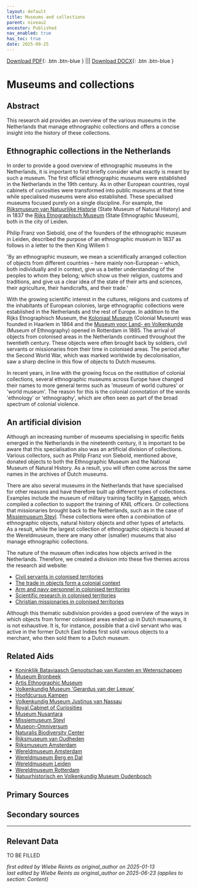 ```yaml
---
layout: default
title: Museums and collections
parent: niveau2
ancestor: Published
nav_enabled: true
has_toc: true
date: 2025-09-25
--- 
```



[Download PDF](https://raw.githubusercontent.com/colonial-heritage/research-guides-dev/refs/heads/main/EXPORTS/published/PDF/niveau2/English/Museum.pdf){: .btn .btn-blue } |||    [Download DOCX](https://raw.githubusercontent.com/colonial-heritage/research-guides-dev/refs/heads/main/EXPORTS/published/DOCX/niveau2/English/Museum.docx){: .btn .btn-blue }


# Museums and collections


## Abstract

This research aid provides an overview of the various museums in the Netherlands that manage ethnographic collections and offers a concise insight into the history of these collections.

## Ethnographic collections in the Netherlands

 In order to provide a good overview of ethnographic museums in the Netherlands, it is important to first briefly consider what exactly is meant by such a museum. The first official ethnographic museums were established in the Netherlands in the 19th century. As in other European countries, royal cabinets of curiosities were transformed into public museums at that time while specialised museums were also established. These specialised museums focused purely on a single discipline. For example, the [Rijksmuseum van Natuurlijke Historie](https://app.colonialcollections.nl/en/research-aids/https%3A%2F%2Fn2t%252Enet%2Fark%3A%2F27023%2Fb897e22a1eae224b0ca13b5ec14d51cb) (State Museum of Natural History) and in 1837 the [Rijks Etnographisch Museum](https://app.colonialcollections.nl/en/research-aids/https%3A%2F%2Fn2t%252Enet%2Fark%3A%2F27023%2F77c1a0cf982b33b9e88073c4a704049b) (State Ethnographic Museum), both in the city of Leiden.

Philip Franz von Siebold, one of the founders of the ethnographic museum in Leiden, described the purpose of an ethnographic museum in 1837 as follows in a letter to the then King Willem I: 

  'By an ethnographic museum, we mean a scientifically arranged collection of objects from different countries – here mainly non-European – which, both individually and in context, give us a better understanding of the peoples to whom they belong; which show us their religion, customs and traditions, and give us a clear idea of the state of their arts and sciences, their agriculture, their handicrafts, and their trade.'

With the growing scientific interest in the cultures, religions and customs of the inhabitants of European colonies, large ethnographic collections were established in the Netherlands and the rest of Europe. In addition to the Rijks Etnographisch Museum, the [Koloniaal Museum](https://app.colonialcollections.nl/en/research-aids/https%3A%2F%2Fn2t%252Enet%2Fark%3A%2F27023%2Fba9397040f2cf7f618e2180fb6c90208) (Colonial Museum) was founded in Haarlem in 1864 and the [Museum voor Land- en Volkenkunde](https://app.colonialcollections.nl/en/research-aids/https%3A%2F%2Fn2t%252Enet%2Fark%3A%2F27023%2Fe2859af90871cee23d48d1467336b191) (Museum of Ethnography) opened in Rotterdam in 1885. The arrival of objects from colonised areas in the Netherlands continued throughout the twentieth century. These objects were often brought back by soldiers, civil servants or missionaries from their time in colonised areas. The period after the Second World War, which was marked worldwide by decolonisation, saw a sharp decline in this flow of objects to Dutch museums. 

In recent years, in line with the growing focus on the restitution of colonial collections, several ethnographic museums across Europe have changed their names to more general terms such as 'museum of world cultures' or 'world museum'. The reason for this is the colonial connotation of the words 'ethnology' or 'ethnography', which are often seen as part of the broad spectrum of colonial violence.

## An artificial division

Although an increasing number of museums specialising in specific fields emerged in the Netherlands in the nineteenth century, it is important to be aware that this specialisation also was an artificial division of collections. Various collectors, such as Philip Franz von Siebold, mentioned above, donated objects to both the Ethnographic Museum and the National Museum of Natural History. As a result, you will often come across the same names in the archives of Dutch museums.

There are also several museums in the Netherlands that have specialised for other reasons and have therefore built up different types of collections. Examples include the museum of military training facility in [Kampen](https://app.colonialcollections.nl/nl/research-aids/https%3A%2F%2Fn2t%252Enet%2Fark%3A%2F27023%2Ff6ea101de43dbfee244087c8bac58069), which compiled a collection to support the training of KNIL officers. Or collections that missionaries brought back to the Netherlands, such as in the case of [Missiemuseum Steyl](https://app.colonialcollections.nl/nl/research-aids/https%3A%2F%2Fn2t%252Enet%2Fark%3A%2F27023%2Fd2c658fef273decf748b392ab053f046). These collections were often a combination of ethnographic objects, natural history objects and other types of artefacts. As a result, while the largest collection of ethnographic objects is housed at the Wereldmuseum, there are many other (smaller) museums that also manage ethnographic collections.

The nature of the museum often indicates how objects arrived in the Netherlands. Therefore, we created a division into these five themes across the research aid website:

  - [Civil servants in colonised territories](https://app.colonialcollections.nl/nl/research-aids/https%3A%2F%2Fn2t%252Enet%2Fark%3A%2F27023%2F4f29663e147ee9c1ee7a9eb3019fca18)
  - [The trade in objects form a colonial context](https://app.colonialcollections.nl/nl/research-aids/https%3A%2F%2Fn2t%252Enet%2Fark%3A%2F27023%2Fa27519d4364922f3fcd460ffa5f479cf)
  - [Arm and navy personnel in colonised territories](https://app.colonialcollections.nl/nl/research-aids/https%3A%2F%2Fn2t%252Enet%2Fark%3A%2F27023%2F0ceff3da7d6bba371bb16767a65b619e)
  - [Scientific research in colonised territories](https://app.colonialcollections.nl/nl/research-aids/https%3A%2F%2Fn2t%252Enet%2Fark%3A%2F27023%2Feb4ff2b6b993f02054ba064a6389f39e)
  - [Christian missionaries in colonised territories](https://app.colonialcollections.nl/nl/research-aids/https%3A%2F%2Fn2t%252Enet%2Fark%3A%2F27023%2F41e407de73f6c70da371491009c52198)

Although this thematic subdivision provides a good overview of the ways in which objects from former colonised areas ended up in Dutch museums, it is not exhaustive. It is, for instance, possible that a civil servant who was active in the former Dutch East Indies first sold various objects to a merchant, who then sold them to a Dutch museum.


## Related Aids

 - [Koninklijk Bataviaasch Genootschap van Kunsten en Wetenschappen](niveau3/English/BGKW_20240905.yml)  
 - [Museum Bronbeek](niveau3/English/Bronbeek_20241002.yml)  
 - [Artis Ethnographic Museum](niveau3/English/EMArtis_20240712.yml)  
 - [Volkenkundig Museum 'Gerardus van der Leeuw'](niveau3/English/GerardusLeeuw_20250602.yml)  
 - [Hoofdcursus Kampen](niveau3/English/HoofdcursusKampen_20250513.yml)  
 - [Volkenkundig Museum Justinus van Nassau](niveau3/English/JustinusNassau_20250513.yml)  
 - [Royal Cabinet of Curiosities](niveau3/English/KKZ_20240417.yml)  
 - [Museum Nusantara](niveau3/English/MNusantara_20250225.yml)  
 - [Missiemuseum Steyl](niveau3/English/MissiemuseumSteyl_20241021.yml)  
 - [Museon-Omniversum](niveau3/English/Museon_20250513.yml)  
 - [Naturalis Biodiversity Center](niveau3/English/Naturalis_20270710.yml)  
 - [Rijksmuseum van Oudheden](niveau3/English/RMO_20241106.yml)  
 - [Rijksmuseum Amsterdam](niveau3/English/RijksmuseumAmsterdam_20240905.yml)  
 - [Wereldmuseum Amsterdam](niveau3/English/WMAmsterdam_20240809.yml)  
 - [Wereldmuseum Berg en Dal](niveau3/English/WMBergEnDal_20241001.yml)  
 - [Wereldmuseum Leiden](niveau3/English/WMLeiden_20240508.yml)  
 - [Wereldmuseum Rotterdam](niveau3/English/WMRotterdam_2040822.yml)  
 - [Natuurhistorisch en Volkenkundig Museum Oudenbosch](niveau3/English/MOudenbosch_20250603.yml)  

## Primary Sources

## Secondary sources



---
## Relevant Data 
TO BE FILLED

_first edited by Wiebe Reints as original_author on 2025-01-13_  
_last edited by Wiebe Reints as original_author on 2025-06-23
(applies to section: Content)_
        